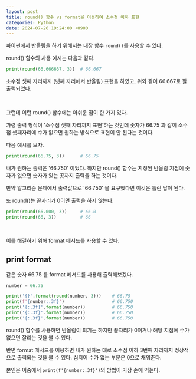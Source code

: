 ```yaml
---
layout: post
title: round() 함수 vs format을 이용하여 소수점 이하 표현
categories: Python
date: 2024-07-26 19:24:00 +0900
---
```

파이썬에서 반올림을 하기 위해서는 내장 함수 ```round()```를 사용할 수 있다.

round() 함수의 사용 예시는 다음과 같다.

```python
print(round(66.666667, 3))  # 66.667
```

소수점 셋째 자리까지 (넷째 자리에서 반올림) 표현을 하였고, 위와 같이 66.667로 잘 출력되었다.

<br>

그런데 이런 round() 함수에는 아쉬운 점이 한 가지 있다.

가령 출력 형식이 '소수점 셋째 자리까지 표현'하는 것인데 숫자가 66.75 과 같이 소수점 셋째자리에 수가 없으면 원하는 방식으로 표현이 안 된다는 것이다.

다음 예시를 보자.

```python
print(round(66.75, 3))      # 66.75
```

내가 원하는 출력은 '66.750' 이었다. 하지만 round() 함수는 지정된 반올림 지점에 숫자가 없으면 숫자가 있는 곳까지 출력을 하는 것이다.

만약 알고리즘 문제에서 출력값으로 '66.750' 을 요구했다면 이것은 틀린 답이 된다.

또 round()는 끝자리가 0이면 출력을 하지 않는다.

```python
print(round(66.000, 3))     # 66.0
print(round(66, 3))         # 66
```

<br>

이를 해결하기 위해 format 메서드를 사용할 수 있다.

## print format

같은 숫자 66.75 를 format 메서드를 사용해 출력해보겠다.

```python
number = 66.75

print('{}'.format(round(number, 3)))    # 66.75
print(f'{number:.3f}')                  # 66.750
print('{:.3f}'.format(number))          # 66.750
print('{:.3f}'.format(number))          # 66.750
print('{:.3f}'.format(number))          # 66.750
```

round() 함수를 사용하면 반올림이 되기는 하지만 끝자리가 0이거나 해당 지점에 수가 없으면 잘리는 것을 볼 수 있다.

반면 format 메서드를 이용하면 내가 원하는 대로 소수점 이하 3번째 자리까지 정상적으로 출력되는 것을 볼 수 있다. 심지어 수가 없는 부분은 0으로 채워준다.

본인은 이중에서 ```print(f'{number:.3f}')```의 방법이 가장 손에 익는다.